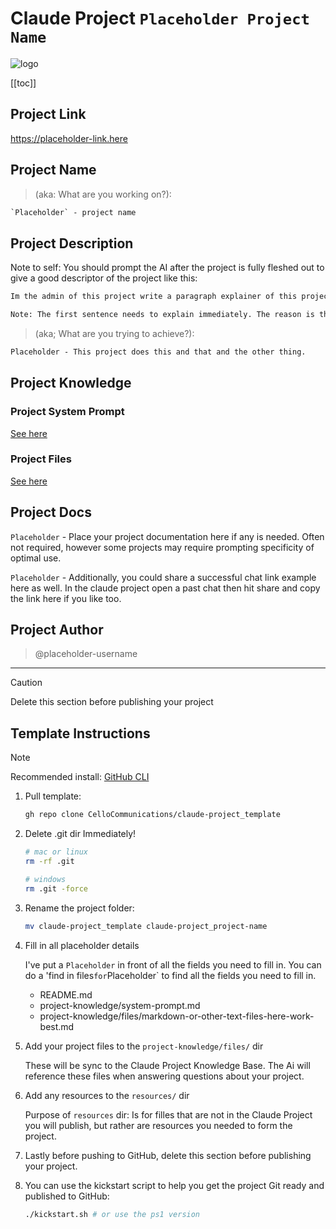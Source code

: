 # Claude Project `Placeholder Project Name`

![logo](claude.svg)

[[toc]]

## Project Link

<https://placeholder-link.here>

## Project Name

>(aka: What are you working on?):

```txt
`Placeholder` - project name
```

## Project Description

Note to self: You should prompt the AI after the project is fully fleshed out to give a good descriptor of the project like this:

```txt
Im the admin of this project write a paragraph explainer of this project. It will be used as a brief summary for users at Cello to understand what this project is about.

Note: The first sentence needs to explain immediately. The reason is the GUI shows the first one or two sentences, then there's an ellipses to click that exposes the rest of the descriptor
```

>(aka; What are you trying to achieve?):

```txt
Placeholder - This project does this and that and the other thing.
```

## Project Knowledge

### Project System Prompt

[See here](./project-knowledge/system-prompt.md)

### Project Files

[See here](./project-knowledge/files/)

## Project Docs

`Placeholder` - Place your project documentation here if any is needed. Often not required, however some projects may require prompting specificity of optimal use.

`Placeholder` - Additionally, you could share a successful chat link example here as well. In the claude project open a past chat then hit share and copy the link here if you like too.

## Project Author

> @placeholder-username

---

> [!CAUTION]
> Delete this section before publishing your project

## Template Instructions

> [!NOTE]
> Recommended install: [GitHub CLI](https://github.com/cli/cli#installation)

1. Pull template:

    ```sh
    gh repo clone CelloCommunications/claude-project_template
    ```

2. Delete .git dir Immediately!

    ```sh
    # mac or linux
    rm -rf .git

    # windows
    rm .git -force
    ```

3. Rename the project folder:

    ```sh
    mv claude-project_template claude-project_project-name
    ```

4. Fill in all placeholder details

    I've put a `Placeholder` in front of all the fields you need to fill in. You can do a 'find in files` for `Placeholder` to find all the fields you need to fill in.

    - README.md
    - project-knowledge/system-prompt.md
    - project-knowledge/files/markdown-or-other-text-files-here-work-best.md

5. Add your project files to the `project-knowledge/files/` dir

    These will be sync to the Claude Project Knowledge Base. The Ai will reference these files when answering questions about your project.

6. Add any resources to the `resources/` dir

    Purpose of `resources` dir: Is for filles that are not in the Claude Project you will publish, but rather are resources you needed to form the project.

7. Lastly before pushing to GitHub, delete this section before publishing your project.

8. You can use the kickstart script to help you get the project Git ready and published to GitHub:

    ```sh
    ./kickstart.sh # or use the ps1 version
    ```
